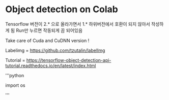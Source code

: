 # Object detection on Colab

Tensorflow 버전이 2.* 으로 올라가면서 1.* 하위버전에서 호환이 되지 않아서 작성하게 됨
Run만 누르면 작동되게 끔 되어있음

Take care of Cuda and CuDNN version !


Labelimg = https://github.com/tzutalin/labelImg

Tutorial = https://tensorflow-object-detection-api-tutorial.readthedocs.io/en/latest/index.html

'''python


import os


'''
